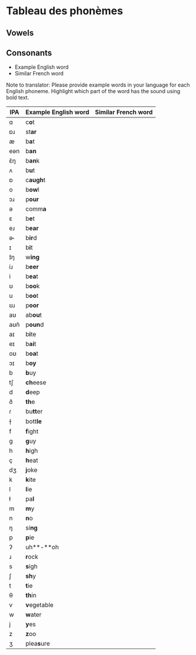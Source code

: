 # Tableau des phonèmes
## Vowels
## Consonants

- Example English word
- Similar French word

Note to translator: Please provide example words in your language for each English phoneme. Highlight which part of the word has the sound using bold text.

| IPA  | Example English word | Similar French word |
| ---- | -------------------- | ------------------- |
| ɑ    | c**o**t              |                     |
| ɒɹ   | st**ar**             |                     |
| æ    | b**a**t              |                     |
| eən  | b**an**              |                     |
| ɛ̃ŋ  | b**an**k             |                     |
| ʌ    | b**u**t              |                     |
| ɒ    | c**augh**t           |                     |
| o    | b**ow**l             |                     |
| ɔɹ   | p**our**             |                     |
| ə    | comm**a**            |                     |
| ɛ    | b**e**t              |                     |
| eɹ   | b**ear**             |                     |
| ə˞   | b**ir**d             |                     |
| ɪ    | b**i**t              |                     |
| ɪ̃ŋ  | w**ing**             |                     |
| iɹ   | b**eer**             |                     |
| i    | b**ea**t             |                     |
| ʊ    | b**oo**k             |                     |
| u    | b**oo**t             |                     |
| ʊɹ   | p**oor**             |                     |
| aʊ   | ab**ou**t            |                     |
| aʊ̃n | p**oun**d            |                     |
| aɪ   | b**i**te             |                     |
| eɪ   | b**ai**t             |                     |
| oʊ   | b**oa**t             |                     |
| ɔɪ   | b**oy**              |                     |
| b    | **b**uy              |                     |
| tʃ   | **ch**eese           |                     |
| d    | **d**eep             |                     |
| ð    | **th**e              |                     |
| ɾ    | bu**tt**er           |                     |
| ɫ̩   | bott**le**           |                     |
| f    | **f**ight            |                     |
| g    | **g**uy              |                     |
| h    | **h**igh             |                     |
| ç    | **h**eat             |                     |
| dʒ   | **j**oke             |                     |
| k    | **k**ite             |                     |
| l    | **l**ie              |                     |
| ɫ    | pa**l**              |                     |
| m    | **m**y               |                     |
| n    | **n**o               |                     |
| ŋ    | si**ng**             |                     |
| p    | **p**ie              |                     |
| ʔ    | uh**-**oh            |                     |
| ɹ    | **r**ock             |                     |
| s    | **s**igh             |                     |
| ʃ    | **sh**y              |                     |
| t    | **t**ie              |                     |
| θ    | **th**in             |                     |
| v    | **v**egetable        |                     |
| w    | **w**ater            |                     |
| j    | **y**es              |                     |
| z    | **z**oo              |                     |
| ʒ    | plea**s**ure         |                     |
